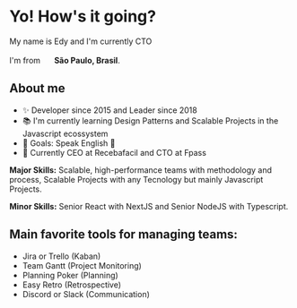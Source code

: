 <h1>Yo! How's it going?</h1>

<p>My name is Edy and I'm currently CTO</p>
<p>I'm from <img src="https://cdn-icons-png.flaticon.com/128/197/197386.png" width="17" /> <b> São Paulo, Brasil</b>.</p>

## About me
- ✨ Developer since 2015 and Leader since 2018
- 📚 I'm currently learning Design Patterns and Scalable Projects in the Javascript ecossystem
- 🎯 Goals: Speak English 🚀
- 💼 Currently CEO at Recebafacil and CTO at Fpass

<p><b>Major Skills:</b> Scalable, high-performance teams with methodology and process, Scalable Projects with any Tecnology but mainly Javascript Projects.</p>
<p><b>Minor Skills:</b> Senior React with NextJS and Senior NodeJS with Typescript.</p>

## Main favorite tools for managing teams:
- Jira or Trello (Kaban)
- Team Gantt (Project Monitoring)
- Planning Poker (Planning)
- Easy Retro (Retrospective)
- Discord or Slack (Communication)
